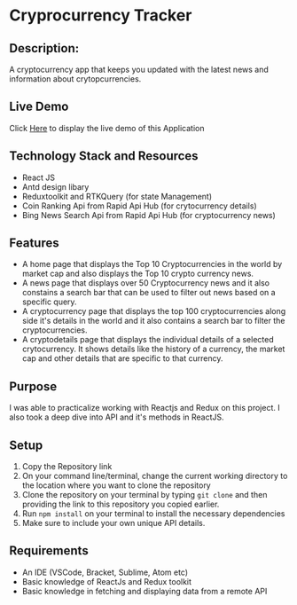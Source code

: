 # Cryprocurrency Tracker
## Description: 
A cryptocurrency app that keeps you updated with the latest news and information about crytopcurrencies.

## Live Demo
 Click [Here](https://tonie-crypto-app.netlify.app/) to display the live demo of this Application

## Technology Stack and Resources
* React JS
* Antd design libary
* Reduxtoolkit and RTKQuery (for state Management)
* Coin Ranking Api from Rapid Api Hub (for crytocurrency details)
* Bing News Search Api from Rapid Api Hub (for cryptocurrency news)

## Features
* A home page that displays the Top 10 Cryptocurrencies in the world by market cap and also displays the Top 10 crypto currency news.
* A news page that displays over 50 Cryptocurrency news and it also constains a search bar that can be used to filter out news based on a specific query.
* A cryptocurrency page that displays the top 100 cryptocurrencies along side it's details in the world and it also contains a search bar to filter the cryptocurrencies.
* A cryptodetails page that displays the individual details of a selected crytocurrency. It shows details like the history of a currency, the market cap and other details that are specific to that currency.

## Purpose
I was able to practicalize working with Reactjs and Redux on this project. I also took a deep dive into API and it's methods in ReactJS.

## Setup 
1. Copy the Repository link
2. On your command line/terminal, change the current working directory to the location where you want to clone the repository
3. Clone the repository on your terminal by typing ``` git clone ``` and then providing the link to this repository you copied earlier.
4. Run ``` npm install ``` on your terminal to install the necessary dependencies
5. Make sure to include your own unique API details.

## Requirements
* An IDE (VSCode, Bracket, Sublime, Atom etc)
* Basic knowledge of ReactJs and Redux toolkit
* Basic knowledge in fetching and displaying data from a remote API


